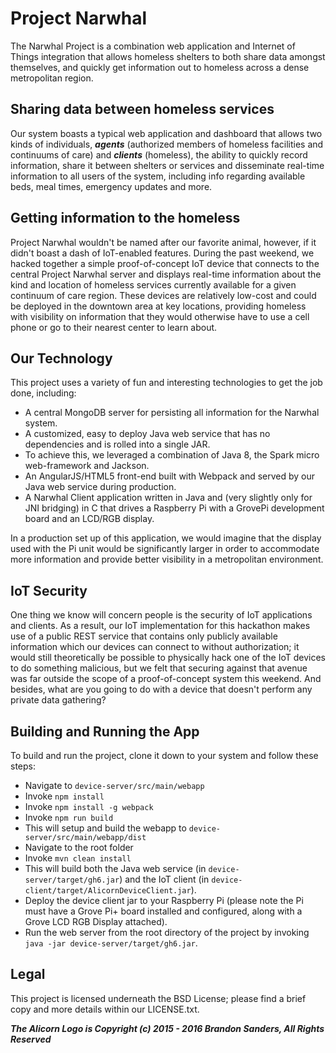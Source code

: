 # Project Narwhal #
The Narwhal Project is a combination web application and Internet of Things integration that allows homeless shelters to both share data amongst themselves, and quickly get information out to homeless across a dense metropolitan region.

## Sharing data between homeless services ##
Our system boasts a typical web application and dashboard that allows two kinds of individuals, ***agents*** (authorized members of homeless facilities and continuums of care) and ***clients*** (homeless), the ability to quickly record information, share it between shelters or services and disseminate real-time information to all users of the system, including info regarding available beds, meal times, emergency updates and more.

## Getting information to the homeless ##
Project Narwhal wouldn't be named after our favorite animal, however, if it didn't boast a dash of IoT-enabled features. During the past weekend, we hacked together a simple proof-of-concept IoT device that connects to the central Project Narwhal server and displays real-time information about the kind and location of homeless services currently available for a given continuum of care region. These devices are relatively low-cost and could be deployed in the downtown area at key locations, providing homeless with visibility on information that they would otherwise have to use a cell phone or go to their nearest center to learn about.

## Our Technology ##
This project uses a variety of fun and interesting technologies to get the job done, including:

- A central MongoDB server for persisting all information for the Narwhal system.
- A customized, easy to deploy Java web service that has no dependencies and is rolled into a single JAR.
- To achieve this, we leveraged a combination of Java 8, the Spark micro web-framework and Jackson.
- An AngularJS/HTML5 front-end built with Webpack and served by our Java web service during production.
- A Narwhal Client application written in Java and (very slightly only for JNI bridging) in C that drives a Raspberry Pi with a GrovePi development board and an LCD/RGB display.

In a production set up of this application, we would imagine that the display used with the Pi unit would be significantly larger in order to accommodate more information and provide better visibility in a metropolitan environment. 

## IoT Security ##
One thing we know will concern people is the security of IoT applications and clients. As a result, our IoT implementation for this hackathon makes use of a public REST service that contains only publicly available information which our devices can connect to without authorization; it would still theoretically be possible to physically hack one of the IoT devices to do something malicious, but we felt that securing against that avenue was far outside the scope of a proof-of-concept system this weekend. And besides, what are you going to do with a device that doesn't perform any private data gathering?

## Building and Running the App ##
To build and run the project, clone it down to your system and follow these steps:

- Navigate to `device-server/src/main/webapp`
- Invoke `npm install`
- Invoke `npm install -g webpack`
- Invoke `npm run build`
- This will setup and build the webapp to `device-server/src/main/webapp/dist`
- Navigate to the root folder
- Invoke `mvn clean install`
- This will build both the Java web service (in `device-server/target/gh6.jar`) and the IoT client (in `device-client/target/AlicornDeviceClient.jar`).
- Deploy the device client jar to your Raspberry Pi (please note the Pi must have a Grove Pi+ board installed and configured, along with a Grove LCD RGB Display attached).
- Run the web server from the root directory of the project by invoking `java -jar device-server/target/gh6.jar`.

## Legal ##
This project is licensed underneath the BSD License; please find a brief copy and more details within our LICENSE.txt.

***The Alicorn Logo is Copyright (c) 2015 - 2016 Brandon Sanders, All Rights Reserved***